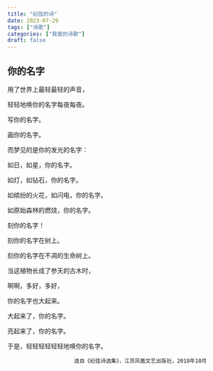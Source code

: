 ```yaml
---
title: "纪弦的诗"
date: 2023-07-29
tags: ["诗歌"]
categories: ["我爱的诗歌"]
draft: false
---
```


## 你的名字

用了世界上最轻最轻的声音，

轻轻地唤你的名字每夜每夜。

写你的名字。

画你的名字。

而梦见的是你的发光的名字：

如日，如星，你的名字。

如灯，如钻石，你的名字。

如缤纷的火花，如闪电，你的名字。

如原始森林的燃烧，你的名字。

刻你的名字！

刻你的名字在树上。

刻你的名字在不凋的生命树上。

当这植物长成了参天的古木时，

啊啊，多好，多好，

你的名字也大起来。

大起来了，你的名字。

亮起来了，你的名字。

于是，轻轻轻轻轻轻地唤你的名字。



                         选自《纪弦诗选集》，江苏凤凰文艺出版社，2018年10月